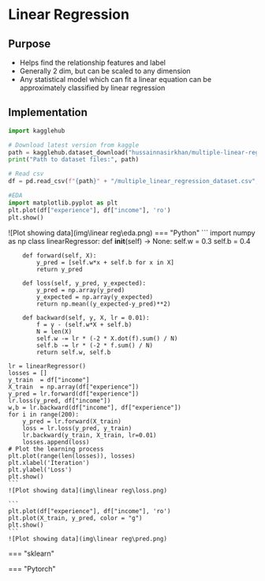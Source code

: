# Linear Regression

## Purpose

- Helps find the relationship features and label
- Generally 2 dim, but can be scaled to any dimension
- Any statistical model which can fit a linear equation can be approximately classified by linear regression



## Implementation

```py
import kagglehub

# Download latest version from kaggle
path = kagglehub.dataset_download("hussainnasirkhan/multiple-linear-regression-dataset")
print("Path to dataset files:", path)

# Read csv
df = pd.read_csv(f"{path}" + "/multiple_linear_regression_dataset.csv", sep=",")

#EDA
import matplotlib.pyplot as plt
plt.plot(df["experience"], df["income"], 'ro')
plt.show()
```
![Plot showing data](img\linear reg\eda.png)
=== "Python"
    ```
    import numpy as np
    class linearRegressor:
        def __init__(self) -> None:
            self.w = 0.3 
            self.b = 0.4

        def forward(self, X):
            y_pred = [self.w*x + self.b for x in X]
            return y_pred

        def loss(self, y_pred, y_expected):
            y_pred = np.array(y_pred)
            y_expected = np.array(y_expected)
            return np.mean((y_expected-y_pred)**2)
        
        def backward(self, y, X, lr = 0.01):
            f = y - (self.w*X + self.b)
            N = len(X)
            self.w -= lr * (-2 * X.dot(f).sum() / N)
            self.b -= lr * (-2 * f.sum() / N)
            return self.w, self.b
    
    lr = linearRegressor()
    losses = []
    y_train  = df["income"]
    X_train  = np.array(df["experience"])
    y_pred = lr.forward(df["experience"])
    lr.loss(y_pred, df["income"])
    w,b = lr.backward(df["income"], df["experience"])
    for i in range(200):
        y_pred = lr.forward(X_train)
        loss = lr.loss(y_pred, y_train)
        lr.backward(y_train, X_train, lr=0.01)
        losses.append(loss)
    # Plot the learning process
    plt.plot(range(len(losses)), losses)
    plt.xlabel('Iteration')
    plt.ylabel('Loss')
    plt.show()
    ```
    ![Plot showing data](img\linear reg\loss.png)

    ```
    plt.plot(df["experience"], df["income"], 'ro')
    plt.plot(X_train, y_pred, color = "g")
    plt.show()
    ```
    ![Plot showing data](img\linear reg\pred.png)

=== "sklearn"
    

=== "Pytorch"